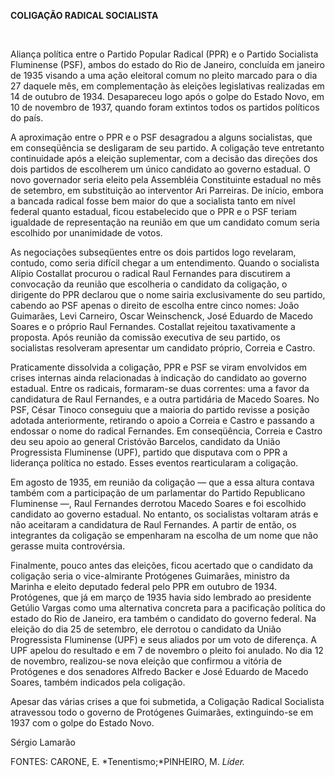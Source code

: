 **COLIGAÇÃO RADICAL SOCIALISTA**

 

Aliança política entre o Partido Popular Radical (PPR) e o Partido
Socialista Fluminense (PSF), ambos do estado do Rio de Janeiro,
concluída em janeiro de 1935 visando a uma ação eleitoral comum no
pleito marcado para o dia 27 daquele mês, em complementação às eleições
legislativas realizadas em 14 de outubro de 1934. Desapareceu logo após
o golpe do Estado Novo, em 10 de novembro de 1937, quando foram extintos
todos os partidos políticos do país.

A aproximação entre o PPR e o PSF desagradou a alguns socialistas, que
em conseqüência se desligaram de seu partido. A coligação teve
entretanto continuidade após a eleição suplementar, com a decisão das
direções dos dois partidos de escolherem um único candidato ao governo
estadual. O novo governador seria eleito pela Assembléia Constituinte
estadual no mês de setembro, em substituição ao interventor Ari
Parreiras. De início, embora a bancada radical fosse bem maior do que a
socialista tanto em nível federal quanto estadual, ficou estabelecido
que o PPR e o PSF teriam igualdade de representação na reunião em que um
candidato comum seria escolhido por unanimidade de votos.

As negociações subseqüentes entre os dois partidos logo revelaram,
contudo, como seria difícil chegar a um entendimento. Quando o
socialista Alípio Costallat procurou o radical Raul Fernandes para
discutirem a convocação da reunião que escolheria o candidato da
coligação, o dirigente do PPR declarou que o nome sairia exclusivamente
do seu partido, cabendo ao PSF apenas o direito de escolha entre cinco
nomes: João Guimarães, Levi Carneiro, Oscar Weinschenck, José Eduardo de
Macedo Soares e o próprio Raul Fernandes. Costallat rejeitou
taxativamente a proposta. Após reunião da comissão executiva de seu
partido, os socialistas resolveram apresentar um candidato próprio,
Correia e Castro.

Praticamente dissolvida a coligação, PPR e PSF se viram envolvidos em
crises internas ainda relacionadas à indicação do candidato ao governo
estadual. Entre os radicais, formaram-se duas correntes: uma a favor da
candidatura de Raul Fernandes, e a outra partidária de Macedo Soares. No
PSF, César Tinoco conseguiu que a maioria do partido revisse a posição
adotada anteriormente, retirando o apoio a Correia e Castro e passando a
endossar o nome do radical Fernandes. Em conseqüência, Correia e Castro
deu seu apoio ao general Cristóvão Barcelos, candidato da União
Progressista Fluminense (UPF), partido que disputava com o PPR a
liderança política no estado. Esses eventos rearticularam a coligação.

Em agosto de 1935, em reunião da coligação — que a essa altura contava
também com a participação de um parlamentar do Partido Republicano
Fluminense —, Raul Fernandes derrotou Macedo Soares e foi escolhido
candidato ao governo estadual. No entanto, os socialistas voltaram atrás
e não aceitaram a candidatura de Raul Fernandes. A partir de então, os
integrantes da coligação se empenharam na escolha de um nome que não
gerasse muita controvérsia.

Finalmente, pouco antes das eleições, ficou acertado que o candidato da
coligação seria o vice-almirante Protógenes Guimarães, ministro da
Marinha e eleito deputado federal pelo PPR em outubro de 1934.
Protógenes, que já em março de 1935 havia sido lembrado ao presidente
Getúlio Vargas como uma alternativa concreta para a pacificação política
do estado do Rio de Janeiro, era também o candidato do governo federal.
Na eleição do dia 25 de setembro, ele derrotou o candidato da União
Progressista Fluminense (UPF) e seus aliados por um voto de diferença. A
UPF apelou do resultado e em 7 de novembro o pleito foi anulado. No dia
12 de novembro, realizou-se nova eleição que confirmou a vitória de
Protógenes e dos senadores Alfredo Backer e José Eduardo de Macedo
Soares, também indicados pela coligação.

Apesar das várias crises a que foi submetida, a Coligação Radical
Socialista atravessou todo o governo de Protógenes Guimarães,
extinguindo-se em 1937 com o golpe do Estado Novo.

Sérgio Lamarão

FONTES: CARONE, E. *Tenentismo;*PINHEIRO, M. *Líder.*

 
